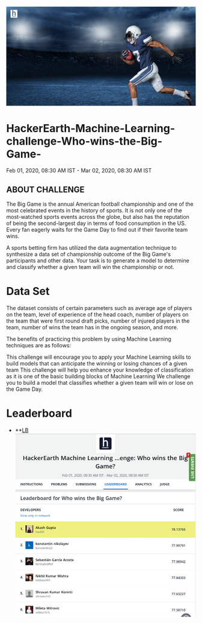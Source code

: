 ![title](poster.png)
# HackerEarth-Machine-Learning-challenge-Who-wins-the-Big-Game-
Feb 01, 2020, 08:30 AM IST - Mar 02, 2020, 08:30 AM IST

## ABOUT CHALLENGE
The Big Game is the annual American football championship and one of the most celebrated events in the history of sports. It is not only one of the most-watched sports events across the globe, but also has the reputation of being the second-largest day in terms of food consumption in the US. Every fan eagerly waits for the Game Day to find out if their favorite team wins.

A sports betting firm has utilized the data augmentation technique to synthesize a data set of championship outcome of the Big Game's participants and other data. Your task is to generate a model to determine and classify whether a given team will win the championship or not.

# Data Set
The dataset consists of certain parameters such as average age of players on the team, level of experience of the head coach, number of players on the team that were first round draft picks, number of injured players in the team, number of wins the team has in the ongoing season, and more.

The benefits of practicing this problem by using Machine Learning techniques are as follows:

This challenge will encourage you to apply your Machine Learning skills to build models that can anticipate the winning or losing chances of a given team
This challenge will help you enhance your knowledge of classification as it is one of the basic building blocks of Machine Learning
We challenge you to build a model that classifies whether a given team will win or lose on the Game Day.

# Leaderboard
* **[LB](https://www.hackerearth.com/challenges/competitive/hackerearth-machine-learning-challenge-predict-big-game-winner/leaderboard/who-wins-the-big-game-b082f0e8/)
![title](Leaderboard.png)


